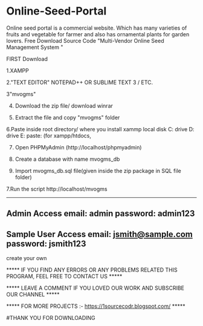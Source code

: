 # Online-Seed-Portal
Online seed portal is a commercial website. Which has many varieties of fruits and vegetable for farmer and also has ornamental plants for garden lovers. 
Free Download Source Code "Multi-Vendor Online Seed Management System "

FIRST Download

1.XAMPP

2."TEXT EDITOR" NOTEPAD++ OR SUBLIME TEXT 3 / ETC.

3"mvogms"

4. Download the zip file/ download winrar

5. Extract the file and copy "mvogms" folder

6.Paste inside root directory/ where you install xammp local disk C: drive D: drive E: paste: (for xampp/htdocs, 

7. Open PHPMyAdmin (http://localhost/phpmyadmin)

8. Create a database with name mvogms_db

6. Import mvogms_db.sql file(given inside the zip package in SQL file folder)

7.Run the script http://localhost/mvogms

---------------------------------------------------
Admin Access
email: admin
password: admin123
----------------------------------------------------
Sample User Access
email: jsmith@sample.com
password: jsmith123
----------------------------------------------------
create your own


***** IF YOU FIND ANY ERRORS OR ANY PROBLEMS RELATED THIS PROGRAM, FEEL FREE TO CONTACT US *****  

***** LEAVE A COMMENT IF YOU LOVED OUR WORK  AND SUBSCRIBE OUR CHANNEL *****

***** FOR MORE PROJECTS :- https://1sourcecodr.blogspot.com/ *****

#THANK YOU FOR DOWNLOADING

